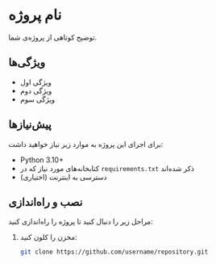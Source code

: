 # نام پروژه

توضیح کوتاهی از پروژه‌ی شما.

## ویژگی‌ها
- ویژگی اول
- ویژگی دوم
- ویژگی سوم

## پیش‌نیازها
برای اجرای این پروژه به موارد زیر نیاز خواهید داشت:
- Python 3.10+
- کتابخانه‌های مورد نیاز که در `requirements.txt` ذکر شده‌اند
- دسترسی به اینترنت (اختیاری)

## نصب و راه‌اندازی
مراحل زیر را دنبال کنید تا پروژه را راه‌اندازی کنید:

1. مخزن را کلون کنید:
   ```bash
   git clone https://github.com/username/repository.git

